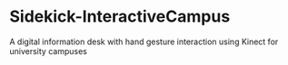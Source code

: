 # Sidekick-InteractiveCampus
A digital information desk with hand gesture interaction using Kinect for university campuses

